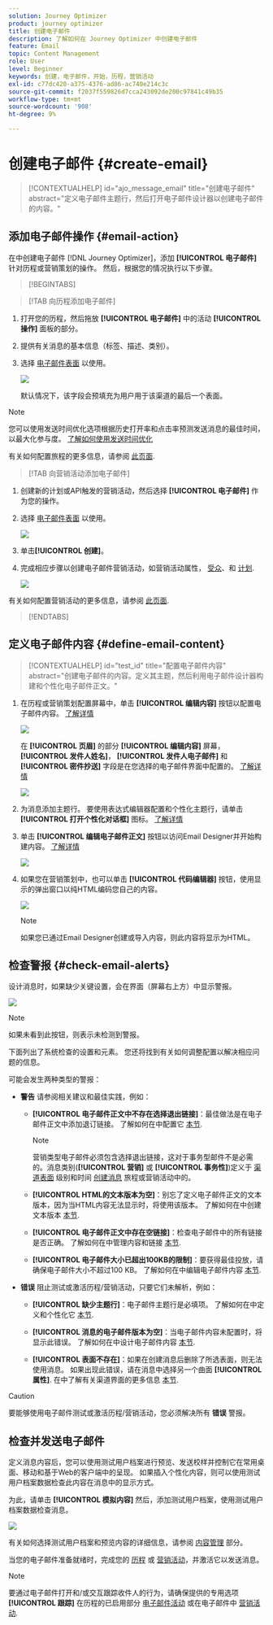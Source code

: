 ```yaml
---
solution: Journey Optimizer
product: journey optimizer
title: 创建电子邮件
description: 了解如何在 Journey Optimizer 中创建电子邮件
feature: Email
topic: Content Management
role: User
level: Beginner
keywords: 创建，电子邮件，开始，历程，营销活动
exl-id: c77dc420-a375-4376-ad86-ac740e214c3c
source-git-commit: f2037f559826d7cca243092de200c97841c49b35
workflow-type: tm+mt
source-wordcount: '908'
ht-degree: 9%

---
```


# 创建电子邮件 {#create-email}

>[!CONTEXTUALHELP]
>id="ajo_message_email"
>title="创建电子邮件"
>abstract="定义电子邮件主题行，然后打开电子邮件设计器以创建电子邮件的内容。"


## 添加电子邮件操作 {#email-action}

在中创建电子邮件 [!DNL Journey Optimizer]，添加 **[!UICONTROL 电子邮件]** 针对历程或营销策划的操作。 然后，根据您的情况执行以下步骤。

>[!BEGINTABS]

>[!TAB 向历程添加电子邮件]

1. 打开您的历程，然后拖放 **[!UICONTROL 电子邮件]** 中的活动 **[!UICONTROL 操作]** 面板的部分。

1. 提供有关消息的基本信息（标签、描述、类别）。

1. 选择 [电子邮件表面](email-settings.md) 以使用。

   ![](assets/email_journey.png)

   默认情况下，该字段会预填充为用户用于该渠道的最后一个表面。

>[!NOTE]
>
>您可以使用发送时间优化选项根据历史打开率和点击率预测发送消息的最佳时间，以最大化参与度。 [了解如何使用发送时间优化](../building-journeys/journeys-message.md#send-time-optimization)

有关如何配置旅程的更多信息，请参阅 [此页面](../building-journeys/journey-gs.md).

>[!TAB 向营销活动添加电子邮件]

1. 创建新的计划或API触发的营销活动，然后选择 **[!UICONTROL 电子邮件]** 作为您的操作。

1. 选择 [电子邮件表面](email-settings.md) 以使用。

   ![](assets/email_campaign.png)

1. 单击&#x200B;**[!UICONTROL 创建]**。

1. 完成相应步骤以创建电子邮件营销活动，如营销活动属性， [受众](../audience/about-audiences.md)、和 [计划](../campaigns/create-campaign.md#schedule).

   ![](assets/email_campaign_steps.png)

<!--
From the **[!UICONTROL Action]** section, specify if you want to track how your recipients react to your delivery: you can track email opens, and/or clicks on links and buttons in your email.

![](assets/email_campaign_tracking.png)
-->

有关如何配置营销活动的更多信息，请参阅 [此页面](../campaigns/get-started-with-campaigns.md).

>[!ENDTABS]

## 定义电子邮件内容 {#define-email-content}

<!-- update the quarry component with right ID value-->

>[!CONTEXTUALHELP]
>id="test_id"
>title="配置电子邮件内容"
>abstract="创建电子邮件的内容。定义其主题，然后利用电子邮件设计器构建和个性化电子邮件正文。"

1. 在历程或营销策划配置屏幕中，单击 **[!UICONTROL 编辑内容]** 按钮以配置电子邮件内容。 [了解详情](get-started-email-design.md)

   ![](assets/email_campaign_edit_content.png)

   在 **[!UICONTROL 页眉]** 的部分 **[!UICONTROL 编辑内容]** 屏幕， **[!UICONTROL 发件人姓名]**， **[!UICONTROL 发件人电子邮件]** 和 **[!UICONTROL 密件抄送]** 字段是在您选择的电子邮件界面中配置的。 [了解详情](email-settings.md) <!--check if same for journey-->

   ![](assets/email_designer_edit_content_header.png)

1. 为消息添加主题行。 要使用表达式编辑器配置和个性化主题行，请单击 **[!UICONTROL 打开个性化对话框]** 图标。 [了解详情](../personalization/personalization-build-expressions.md)

1. 单击 **[!UICONTROL 编辑电子邮件正文]** 按钮以访问Email Designer并开始构建内容。 [了解详情](get-started-email-design.md)

   ![](assets/email_designer_edit_email_body.png)

1. 如果您在营销策划中，也可以单击 **[!UICONTROL 代码编辑器]** 按钮，使用显示的弹出窗口以纯HTML编码您自己的内容。

   ![](assets/email_designer_edit_code_editor.png)

   >[!NOTE]
   >
   >如果您已通过Email Designer创建或导入内容，则此内容将显示为HTML。

## 检查警报 {#check-email-alerts}

设计消息时，如果缺少关键设置，会在界面（屏幕右上方）中显示警报。

![](assets/email_journey_alerts_details.png)

>[!NOTE]
>
>如果未看到此按钮，则表示未检测到警报。

下面列出了系统检查的设置和元素。 您还将找到有关如何调整配置以解决相应问题的信息。

可能会发生两种类型的警报：

* **警告** 请参阅相关建议和最佳实践，例如：

   * **[!UICONTROL 电子邮件正文中不存在选择退出链接]**：最佳做法是在电子邮件正文中添加退订链接。 了解如何在中配置它 [本节](../privacy/opt-out.md#opt-out-management).

     >[!NOTE]
     >
     >营销类型电子邮件必须包含选择退出链接，这对于事务型邮件不是必需的。消息类别(**[!UICONTROL 营销]** 或 **[!UICONTROL 事务性]**)定义于 [渠道表面](email-settings.md#email-type) 级别和时间 [创建消息](#create-email-journey-campaign) 旅程或营销活动中的。

   * **[!UICONTROL HTML的文本版本为空]**：别忘了定义电子邮件正文的文本版本，因为当HTML内容无法显示时，将使用该版本。 了解如何在中创建文本版本 [本节](text-version-email.md).

   * **[!UICONTROL 电子邮件正文中存在空链接]**：检查电子邮件中的所有链接是否正确。 了解如何在中管理内容和链接 [本节](content-from-scratch.md).

   * **[!UICONTROL 电子邮件大小已超出100KB的限制]**：要获得最佳投放，请确保电子邮件大小不超过100 KB。 了解如何在中编辑电子邮件内容 [本节](content-from-scratch.md).

* **错误** 阻止测试或激活历程/营销活动，只要它们未解析，例如：

   * **[!UICONTROL 缺少主题行]**：电子邮件主题行是必填项。 了解如何在中定义和个性化它 [本节](create-email.md).

  <!--HTML is empty when Amp HTML is present-->

   * **[!UICONTROL 消息的电子邮件版本为空]**：当电子邮件内容未配置时，将显示此错误。 了解如何在中设计电子邮件内容 [本节](get-started-email-design.md).

   * **[!UICONTROL 表面不存在]**：如果在创建消息后删除了所选表面，则无法使用消息。 如果出现此错误，请在消息中选择另一个曲面 **[!UICONTROL 属性]**. 在中了解有关渠道界面的更多信息 [本节](../configuration/channel-surfaces.md).

>[!CAUTION]
>
>要能够使用电子邮件测试或激活历程/营销活动，您必须解决所有 **错误** 警报。

## 检查并发送电子邮件

定义消息内容后，您可以使用测试用户档案进行预览、发送校样并控制它在常用桌面、移动和基于Web的客户端中的呈现。 如果插入个性化内容，则可以使用测试用户档案数据检查此内容在消息中的显示方式。

为此，请单击 **[!UICONTROL 模拟内容]** 然后，添加测试用户档案，使用测试用户档案数据检查消息。

![](assets/email_designer_edit_simulate.png)

有关如何选择测试用户档案和预览内容的详细信息，请参阅 [内容管理](../content-management/preview-test.md) 部分。

当您的电子邮件准备就绪时，完成您的 [历程](../building-journeys/journey-gs.md) 或 [营销活动](../campaigns/create-campaign.md)，并激活它以发送消息。

>[!NOTE]
>
>要通过电子邮件打开和/或交互跟踪收件人的行为，请确保提供的专用选项 **[!UICONTROL 跟踪]** 在历程的已启用部分 [电子邮件活动](../building-journeys/journeys-message.md) 或在电子邮件中 [营销活动](../campaigns/create-campaign.md).<!--to move?-->

<!--

## Define your email content {#email-content}

Use [!DNL Journey Optimizer] Email Designer to [design your email from scratch](../email/content-from-scratch.md). If you have an existing content, you can [import it in the Email Designer](../email/existing-content.md), or [code your own content](../email/code-content.md) in [!DNL Journey Optimizer]. 

[!DNL Journey Optimizer] comes with a set of [built-in templates](email-templates.md) to help you start. Any email can also be saved as a template.

Use [!DNL Journey Optimizer] Expression editor to personalize your messages with profiles' data. For more on personalization, refer to [this section](../personalization/personalize.md).

Adapt the content of your messages to the targeted profiles by using [!DNL Journey Optimizer] dynamic content capabilities. [Get started with dynamic content](../personalization/get-started-dynamic-content.md)

## Email tracking {#email-tracking}

If you want to track the behavior of your recipients through openings and/or clicks on links, enable the following options: **[!UICONTROL Email opens]** and **[!UICONTROL Click on email]**. 

Learn more about tracking in [this section](message-tracking.md).

## Validate your email content {#email-content-validate}

Control the rendering of your email, and check personalization settings with test profiles, using the preview section on the left-hand side. For more on this, refer to [this section](preview.md).

![](assets/messages-simple-preview.png)

You must also check alerts in the upper section of the editor.  Some of them are simple warnings, but others can prevent you from using the message. 

-->

